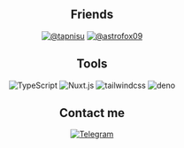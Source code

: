 <h2 align="center">Friends</h2>
<p align="center">
<a href="https://github.com/tapnisu"><img src="https://img.shields.io/badge/-tapnisu-000000?style=for-the-badge" alt="@tapnisu"></a>
<a href="https://github.com/astrofox09"><img src="https://img.shields.io/badge/-astrofox09-000000?style=for-the-badge" alt="@astrofox09"></a>
</p>

<h2 align="center">Tools</h2>
<p align="center">
<img src="https://img.shields.io/badge/-TypeScript-000000?style=for-the-badge&logo=TypeScript" alt="TypeScript">
<img src="https://img.shields.io/badge/-Nuxt-000000?style=for-the-badge&logo=nuxtdotjs" alt="Nuxt.js">
<img src="https://img.shields.io/badge/-Tailwind%20CSS-000000?style=for-the-badge&logo=tailwindcss" alt="tailwindcss">
<img src="https://img.shields.io/badge/-Deno-000000?style=for-the-badge&logo=deno" alt="deno">
</p>

<h2 align="center">Contact me</h2>
<p align="center">
<a href="https://t.me/mckoda09"><img src="https://img.shields.io/badge/-Telegram-000000?style=for-the-badge&logo=Telegram" alt="Telegram"></a>
</p>
